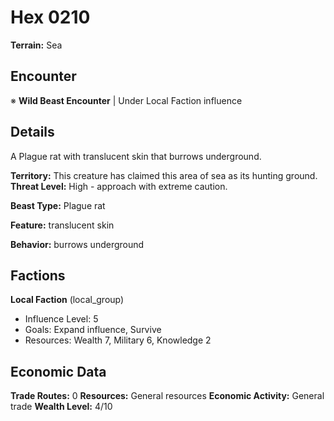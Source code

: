 # Hex 0210

**Terrain:** Sea

## Encounter
※ **Wild Beast Encounter** | Under Local Faction influence

## Details
A Plague rat with translucent skin that burrows underground.

**Territory:** This creature has claimed this area of sea as its hunting ground.
**Threat Level:** High - approach with extreme caution.

**Beast Type:** Plague rat

**Feature:** translucent skin

**Behavior:** burrows underground

## Factions
**Local Faction** (local_group)
- Influence Level: 5
- Goals: Expand influence, Survive
- Resources: Wealth 7, Military 6, Knowledge 2

## Economic Data
**Trade Routes:** 0
**Resources:** General resources
**Economic Activity:** General trade
**Wealth Level:** 4/10
